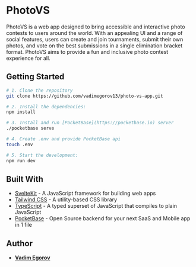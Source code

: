 # PhotoVS

PhotoVS is a web app designed to bring accessible and interactive photo contests to users around the world. With an appealing UI and a range of social features, users can create and join tournaments, submit their own photos, and vote on the best submissions in a single elimination bracket format. PhotoVS aims to provide a fun and inclusive photo contest experience for all.

## Getting Started

```bash
# 1. Clone the repository
git clone https://github.com/vadimegorov13/photo-vs-app.git

# 2. Install the dependencies:
npm install

# 3. Install and run [PocketBase](https://pocketbase.io) server
./pocketbase serve

# 4. Create .env and provide PocketBase api
touch .env 

# 5. Start the development:
npm run dev

```

## Built With

- [SvelteKit](https://kit.svelte.dev) - A JavaScript framework for building web apps
- [Tailwind CSS](https://tailwindcss.com/) - A utility-based CSS library
- [TypeScript](https://www.typescriptlang.org/) - A typed superset of JavaScript that compiles to plain JavaScript
- [PocketBase](https://pocketbase.io) - Open Source backend for your next SaaS and Mobile app in 1 file

## Author

- [**Vadim Egorov**](https://github.com/vadimegorov13)

